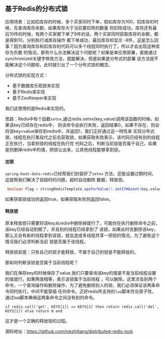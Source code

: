 基于Redis的分布式锁
---
应用场景：比如扣库存的时候，多个买家同时下单，假如库存为100，扣库存的时候，先查询库存余额，如果库存大于当前要扣除的数量
则扣除成功，库存还有最后10件的时候，有两个买家都下单了9件的话，两个买家同时获取库存的余额，都是得到10，分别执行减库存操作
都下单成功，最后库存却显示 -8件，这是怎么回事？因为查询库存和扣库存的代码可以多个线程同时执行了，所以才会出现这种库存为负数
的情况。那有什么办法解决这个问题呢？如果是单应用部署，直接通过synchronized关键字修改方法，就能解决，但是如果是分布式的部署
该方法就不能解决这个问题啦，此时就引出了一个分布式锁的概念。

分布式锁的实现方式：
- 基于数据库乐观锁来实现
- 基于Redis来实现
- 基于ZooKeeper来实现

我们这使用的是Redis来实现的。

思路：Redis中有个函数`setnx`,通过redis.setnx(key,value)调用该函数的时候，如果该key已经存在redis中，
则该命令会执行失败，返回结果0，如果不存在，则会将该key=value保存到redis中，并返回1，我们正好通过这一特性来
实现分布式锁，线程在执行某段代之前去获取锁，如果获取失败表示，该代码已经有别的线程正在执行，当拿到锁的线程在执行完
代码之后，判断当前锁是否属于自己，如果是则删掉redis中的值，把锁让出来，让其他线程能够拿到锁。


#### 加锁
`spring-boot-data-redis`已经帮我们封装好了`setnx` 方法，还能设置过期时间，这就帮我们解决了锁超时的问题，超时自动删除
数据，释放锁。
```java
 boolean flag = stringRedisTemplate.opsForValue().setIfAbsent(key,value, TIME_OUT, TimeUnit.SECONDS);
```
如果获取锁成功则返回true，如果获取失败则返回false。

#### 释放锁

原本释放锁只需要将该key从redis中删除掉就行了。可能你在执行删除命令之前，该key已经自动到期了，并且别的线程已经拿到了
该锁，如果此时去删除该key，那么又会有新的线程拿到该锁，就会造成多线程共享一把锁的情况。为了避免这个情况我们必须判断当前
锁是否属于该线程。



释放锁前提：只有自己的锁才能释放，不属于自己的锁是不能释放的。

那如何判断该锁是否属于当前线程呢？

我们在保存key的时候保存了value,我们只要查询该key的值是不是当前线程设置的值就行，如果两值相等，表示该锁属于当前线程
，可以删除。这里涉及到两个命令，一个查询操作和删除操作，为了避免删除别人的锁，我们必须保证该两条命令同时执行，中间不能穿插
任何命令。正好redis所支持的`lua`脚本符合原子性，通过lua脚本确保这两条命令之间没有别的命令。

```
if redis.call('get', KEYS[1]) == KEYS[2] then return redis.call('del', KEYS[1]) else return 0 end
```
这才是一个正确的释放锁的过程。

源码地址：https://github.com/niezhiliang/distributed-redis-lock